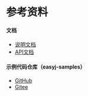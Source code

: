 # 参考资料


#### 文档

* <a href="docs" target="_blank">说明文档</a>
* <a href="javascript:alert('待生成中');">API文档</a>


#### 示例代码仓库（easyj-samples）

* [GitHub](https://github.com/easyj-projects/easyj-samples)
* [Gitee](https://gitee.com/easyj-projects/easyj-samples)

